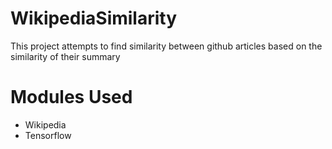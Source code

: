 # WikipediaSimilarity
This project attempts to find similarity between github articles based on the similarity of their summary

# Modules Used
* Wikipedia
* Tensorflow
